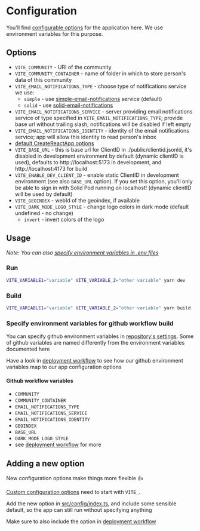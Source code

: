 # Configuration

You'll find [configurable options](#options) for the application here. We use environment variables for this purpose.

## Options

- `VITE_COMMUNITY` - URI of the community
- `VITE_COMMUNITY_CONTAINER` - name of folder in which to store person's data of this community
- `VITE_EMAIL_NOTIFICATIONS_TYPE` - choose type of notifications service we use:
  - `simple` - use [simple-email-notifications](https://github.com/OpenHospitalityNetwork/simple-email-notifications) service (default)
  - `solid` - use [solid-email-notifications](https://github.com/OpenHospitalityNetwork/solid-email-notifications)
- `VITE_EMAIL_NOTIFICATIONS_SERVICE` - server providing email notifications service of type specified in `VITE_EMAIL_NOTIFICATIONS_TYPE`; provide base url without trailing slash; notifications will be disabled if left empty
- `VITE_EMAIL_NOTIFICATIONS_IDENTITY` - identity of the email notifications service; app will allow this identity to read person's inbox
- [default CreateReactApp options](https://create-react-app.dev/docs/advanced-configuration)
- `VITE_BASE_URL` - this is base url for ClientID in ./public/clientid.jsonld, it's disabled in development environment by default (dynamic clientID is used), defaults to http://localhost:5173 in development, and http://localhost:4173 for build
- `VITE_ENABLE_DEV_CLIENT_ID` - enable static ClientID in development environment (see also `BASE_URL` option). If you set this option, you'll only be able to sign in with Solid Pod running on localhost! (dynamic clientID will be used by default)
- `VITE_GEOINDEX` - webId of the geoindex, if available
- `VITE_DARK_MODE_LOGO_STYLE` - change logo colors in dark mode (default undefined - no change)
  - `invert` - invert colors of the logo

## Usage

_Note: You can also [specify environment variables in .env files](https://create-react-app.dev/docs/adding-custom-environment-variables#adding-development-environment-variables-in-env)_

### Run

```bash
VITE_VARIABLE1="variable" VITE_VARIABLE_2="other variable" yarn dev
```

### Build

```bash
VITE_VARIABLE1="variable" VITE_VARIABLE_2="other variable" yarn build
```

### Specify environment variables for github workflow build

You can specify github environment variables in [repository's settings](https://github.com/solidcouch/solidcouch/settings/variables/actions). Some of github variables are named differently from the environment variables documented here

Have a look in [deployment workflow](../.github/workflows/deploy.yml) to see how our github environment variables map to our app configuration options

#### Github workflow variables

- `COMMUNITY`
- `COMMUNITY_CONTAINER`
- `EMAIL_NOTIFICATIONS_TYPE`
- `EMAIL_NOTIFICATIONS_SERVICE`
- `EMAIL_NOTIFICATIONS_IDENTITY`
- `GEOINDEX`
- `BASE_URL`
- `DARK_MODE_LOGO_STYLE`
- see [deployment workflow](../.github/workflows/deploy.yml) for more

## Adding a new option

New configuration options make things more flexible :+1:

[Custom configuration options](https://create-react-app.dev/docs/adding-custom-environment-variables) need to start with `VITE_`.

Add the new option in [src/config/index.ts](../src/config/index.ts), and include some sensible default, so the app can still run without specifying anything

Make sure to also include the option in [deployment workflow](../.github/workflows/deploy.yml)
